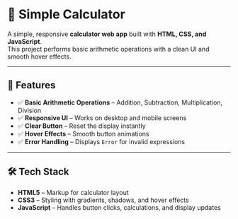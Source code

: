 # 🧮 Simple Calculator

A simple, responsive **calculator web app** built with **HTML, CSS, and JavaScript**.  
This project performs basic arithmetic operations with a clean UI and smooth hover effects.

---

## 🚀 Features

- ✅ **Basic Arithmetic Operations** – Addition, Subtraction, Multiplication, Division  
- ✅ **Responsive UI** – Works on desktop and mobile screens  
- ✅ **Clear Button** – Reset the display instantly  
- ✅ **Hover Effects** – Smooth button animations  
- ✅ **Error Handling** – Displays `Error` for invalid expressions  

---

## 🛠️ Tech Stack

- **HTML5** – Markup for calculator layout  
- **CSS3** – Styling with gradients, shadows, and hover effects  
- **JavaScript** – Handles button clicks, calculations, and display updates  



